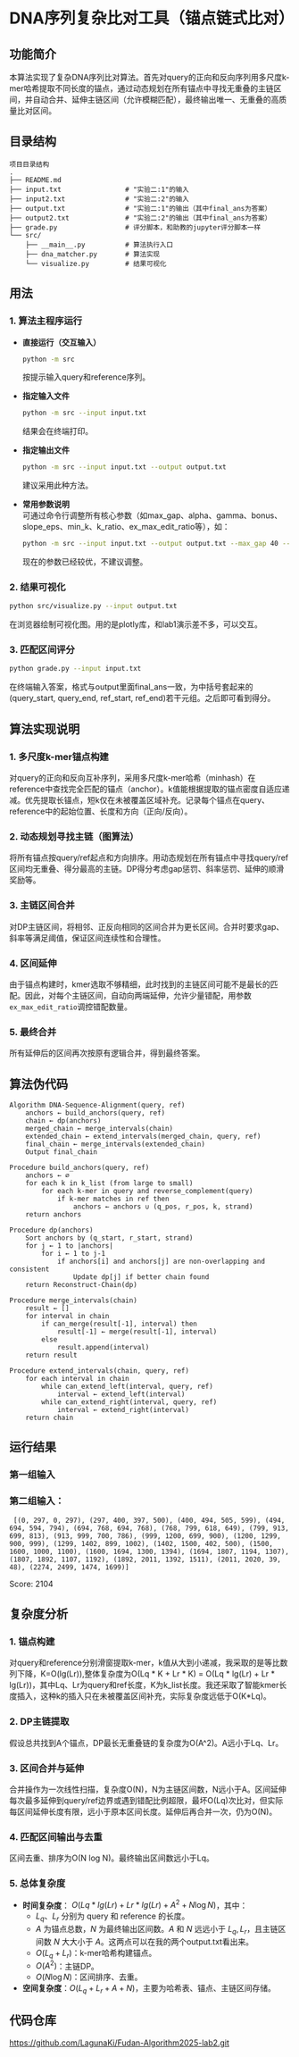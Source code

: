 # DNA序列复杂比对工具（锚点链式比对）

## 功能简介

本算法实现了复杂DNA序列比对算法。首先对query的正向和反向序列用多尺度k-mer哈希提取不同长度的锚点，通过动态规划在所有锚点中寻找无重叠的主链区间，并自动合并、延伸主链区间（允许模糊匹配），最终输出唯一、无重叠的高质量比对区间。

## 目录结构
```
项目目录结构
.
├── README.md                
├── input.txt                # "实验二:1"的输入
├── input2.txt               # "实验二:2"的输入
├── output.txt               # "实验二:1"的输出（其中final_ans为答案）
├── output2.txt              # "实验二:2"的输出（其中final_ans为答案）
├── grade.py                 # 评分脚本，和助教的jupyter评分脚本一样
└── src/
    ├── __main__.py          # 算法执行入口
    ├── dna_matcher.py       # 算法实现
    └── visualize.py         # 结果可视化
```

## 用法

### 1. 算法主程序运行

- **直接运行（交互输入）**  
  ```bash
  python -m src
  ```
  按提示输入query和reference序列。

- **指定输入文件**  
  ```bash
  python -m src --input input.txt
  ```
  结果会在终端打印。

- **指定输出文件**  
  ```bash
  python -m src --input input.txt --output output.txt
  ```
  建议采用此种方法。


- **常用参数说明**  
  可通过命令行调整所有核心参数（如max_gap、alpha、gamma、bonus、slope_eps、min_k、k_ratio、ex_max_edit_ratio等），如：
  ```bash
  python -m src --input input.txt --output output.txt --max_gap 40 --ex_max_edit_ratio 0.12
  ```
  现在的参数已经较优，不建议调整。

### 2. 结果可视化

  ```bash
  python src/visualize.py --input output.txt
  ```
  在浏览器绘制可视化图。用的是plotly库，和lab1演示差不多，可以交互。

### 3. 匹配区间评分

  ```bash
  python grade.py --input input.txt
  ```
  在终端输入答案，格式与output里面final_ans一致，为中括号套起来的(query_start, query_end, ref_start, ref_end)若干元组。之后即可看到得分。

## 算法实现说明

### 1. 多尺度k-mer锚点构建
  对query的正向和反向互补序列，采用多尺度k-mer哈希（minhash）在reference中查找完全匹配的锚点（anchor）。k值能根据提取的锚点密度自适应递减。优先提取长锚点，短k仅在未被覆盖区域补充。记录每个锚点在query、reference中的起始位置、长度和方向（正向/反向）。

### 2. 动态规划寻找主链（图算法）
  将所有锚点按query/ref起点和方向排序。用动态规划在所有锚点中寻找query/ref区间均无重叠、得分最高的主链。DP得分考虑gap惩罚、斜率惩罚、延伸的顺滑奖励等。

### 3. 主链区间合并
  对DP主链区间，将相邻、正反向相同的区间合并为更长区间。合并时要求gap、斜率等满足阈值，保证区间连续性和合理性。

### 4. 区间延伸
  由于锚点构建时，kmer选取不够精细，此时找到的主链区间可能不是最长的匹配。因此，对每个主链区间，自动向两端延伸，允许少量错配，用参数`ex_max_edit_ratio`调控错配数量。

### 5. 最终合并
  所有延伸后的区间再次按原有逻辑合并，得到最终答案。


## 算法伪代码

```
Algorithm DNA-Sequence-Alignment(query, ref)
    anchors ← build_anchors(query, ref)
    chain ← dp(anchors)
    merged_chain ← merge_intervals(chain)
    extended_chain ← extend_intervals(merged_chain, query, ref)
    final_chain ← merge_intervals(extended_chain)
    Output final_chain

Procedure build_anchors(query, ref)
    anchors ← ∅
    for each k in k_list (from large to small)
        for each k-mer in query and reverse_complement(query)
            if k-mer matches in ref then
                anchors ← anchors ∪ (q_pos, r_pos, k, strand)
    return anchors

Procedure dp(anchors)
    Sort anchors by (q_start, r_start, strand)
    for j ← 1 to |anchors|
        for i ← 1 to j-1
            if anchors[i] and anchors[j] are non-overlapping and consistent
                Update dp[j] if better chain found
    return Reconstruct-Chain(dp)

Procedure merge_intervals(chain)
    result ← []
    for interval in chain
        if can_merge(result[-1], interval) then
            result[-1] ← merge(result[-1], interval)
        else
            result.append(interval)
    return result

Procedure extend_intervals(chain, query, ref)
    for each interval in chain
        while can_extend_left(interval, query, ref)
            interval ← extend_left(interval)
        while can_extend_right(interval, query, ref)
            interval ← extend_right(interval)
    return chain
```

## 运行结果
### 第一组输入


### 第二组输入：
```
 [(0, 297, 0, 297), (297, 400, 397, 500), (400, 494, 505, 599), (494, 694, 594, 794), (694, 768, 694, 768), (768, 799, 618, 649), (799, 913, 699, 813), (913, 999, 700, 786), (999, 1200, 699, 900), (1200, 1299, 900, 999), (1299, 1402, 899, 1002), (1402, 1500, 402, 500), (1500, 1600, 1000, 1100), (1600, 1694, 1300, 1394), (1694, 1807, 1194, 1307), (1807, 1892, 1107, 1192), (1892, 2011, 1392, 1511), (2011, 2020, 39, 48), (2274, 2499, 1474, 1699)]
 ```
Score: 2104

## 复杂度分析

### 1. 锚点构建
对query和reference分别滑窗提取k-mer，k值从大到小递减，我采取的是等比数列下降，K=O(lg(Lr)),整体复杂度为O(Lq * K + Lr * K) = O(Lq * lg(Lr) + Lr * lg(Lr))，其中Lq、Lr为query和ref长度，K为k_list长度。我还采取了智能kmer长度插入，这种k的插入只在未被覆盖区间补充，实际复杂度远低于O(K*Lq)。

### 2. DP主链提取
假设总共找到A个锚点，DP最长无重叠链的复杂度为O(A^2)。A远小于Lq、Lr。

### 3. 区间合并与延伸
合并操作为一次线性扫描，复杂度O(N)，N为主链区间数，N远小于A。区间延伸每次最多延伸到query/ref边界或遇到错配比例超限，最坏O(Lq)次比对，但实际每区间延伸长度有限，远小于原本区间长度。延伸后再合并一次，仍为O(N)。

### 4. 匹配区间输出与去重
区间去重、排序为O(N log N)。最终输出区间数远小于Lq。

### 5. 总体复杂度
- **时间复杂度**： $O(Lq * lg(Lr) + Lr * lg(Lr) + A^2 + N \log N)$，其中：
  - $L_q$、$L_r$ 分别为 query 和 reference 的长度。
  - $A$ 为锚点总数，$N$ 为最终输出区间数。$A$ 和 $N$ 远远小于 $L_q, L_r$，且主链区间数 $N$ 大大小于 $A$。这两点可以在我的两个output.txt看出来。
  - $O(L_q + L_r)$：k-mer哈希构建锚点。
  - $O(A^2)$：主链DP。
  - $O(N \log N)$：区间排序、去重。
- **空间复杂度**：$O(L_q + L_r + A + N)$，主要为哈希表、锚点、主链区间存储。




## 代码仓库
https://github.com/LagunaKi/Fudan-Algorithm2025-lab2.git